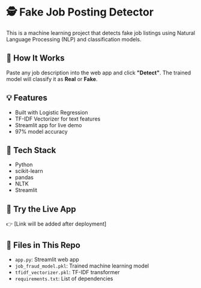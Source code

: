 # 🕵️ Fake Job Posting Detector

This is a machine learning project that detects fake job listings using Natural Language Processing (NLP) and classification models.

## 🚀 How It Works
Paste any job description into the web app and click **"Detect"**. The trained model will classify it as **Real** or **Fake**.

## 💡 Features
- Built with Logistic Regression
- TF-IDF Vectorizer for text features
- Streamlit app for live demo
- 97% model accuracy

## 🧰 Tech Stack
- Python
- scikit-learn
- pandas
- NLTK
- Streamlit

## 🔎 Try the Live App
👉 [Link will be added after deployment]

## 📁 Files in This Repo
- `app.py`: Streamlit web app
- `job_fraud_model.pkl`: Trained machine learning model
- `tfidf_vectorizer.pkl`: TF-IDF transformer
- `requirements.txt`: List of dependencies
